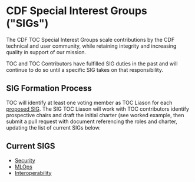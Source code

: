 # CDF Special Interest Groups ("SIGs")

The CDF TOC Special Interest Groups scale contributions by the CDF technical and user community,
while retaining integrity and increasing quality in support of our mission.

TOC and TOC Contributors have fulfilled SIG duties in the past and will continue to do so until a specific SIG takes on that responsibility.

## SIG Formation Process

TOC will identify at least one voting member as TOC Liason for each [proposed SIG](proposed.md). The SIG TOC Liason will work with TOC contributors identify prospective chairs and draft the initial charter (see worked example, then submit a pull request with document referencing the roles and charter, updating the list of current SIGs below.

## Current SIGS

* [Security](https://github.com/cdfoundation/sig-security)
* [MLOps](https://github.com/cdfoundation/sig-mlops)
* [Interoperability](https://github.com/cdfoundation/sig-interoperability)
